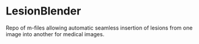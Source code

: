 # LesionBlender
Repo of m-files allowing automatic seamless insertion of lesions from one image into another for medical images.
